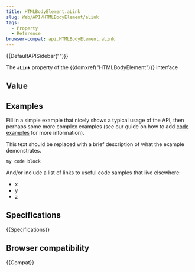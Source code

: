 ```yaml
---
title: HTMLBodyElement.aLink
slug: Web/API/HTMLBodyElement/aLink
tags:
  - Property
  - Reference
browser-compat: api.HTMLBodyElement.aLink
---
```

{{DefaultAPISidebar("")}}

The **`aLink`** property of the {{domxref("HTMLBodyElement")}} interface 

## Value



## Examples

Fill in a simple example that nicely shows a typical usage of the API, then perhaps some more complex examples (see our guide on how to add [code examples](/en-US/docs/MDN/Contribute/Structures/Code_examples) for more information).

This text should be replaced with a brief description of what the example demonstrates.

```js
my code block
```

And/or include a list of links to useful code samples that live elsewhere:

*   x
*   y
*   z

## Specifications

{{Specifications}}

## Browser compatibility

{{Compat}}


